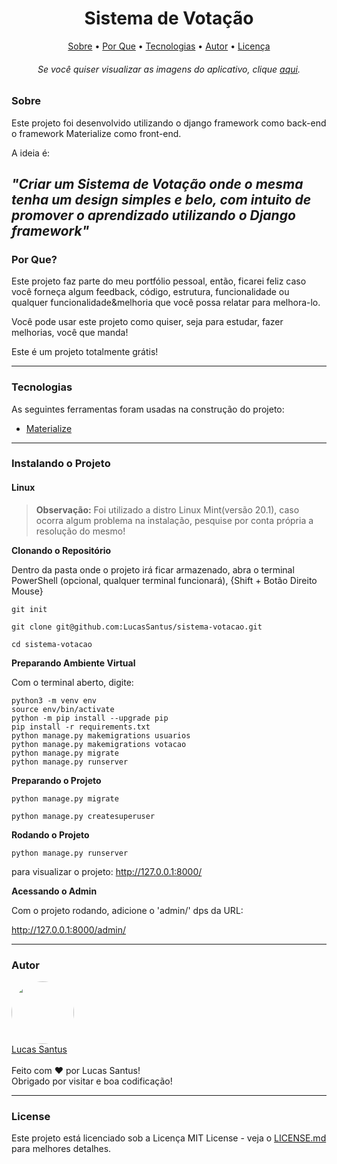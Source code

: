 <h1 align="center">Sistema de Votação</h1>

<p align="center">
 <a href="#sobre">Sobre</a> •
 <a href="#porque">Por Que</a> •
 <a href="#tecnologias">Tecnologias</a> •
 <a href="#autor">Autor</a> •
 <a href="#license">Licença</a>
</p>

<h6 align="center"> 
	Se você quiser visualizar as imagens do aplicativo, clique <a href="#autor">aqui</a>.
</h6>

<h3 id="sobre">Sobre</h3>

Este projeto foi desenvolvido utilizando o django framework como back-end o framework Materialize como front-end. 

A ideia é:

_"Criar um Sistema de Votação onde o mesma tenha um design simples e belo, com intuito de promover o aprendizado utilizando o Django framework"_
--------------------------------------------------------------------------------------

<h3 id="porque"> Por Que?</h3>

Este projeto faz parte do meu portfólio pessoal, então, ficarei feliz caso você forneça algum feedback, código, estrutura, funcionalidade ou qualquer funcionalidade&melhoria que você possa relatar para melhora-lo.

Você pode usar este projeto como quiser, seja para estudar, fazer melhorias, você que manda!

Este é um projeto totalmente grátis!

--------------------------------------------------------------------------------------

### Tecnologias

As seguintes ferramentas foram usadas na construção do projeto:

- [Materialize](https://materializecss.com/)

--------------------------------------------------------------------------------------

### Instalando o Projeto

#### Linux

> **Observação:** Foi utilizado a distro Linux Mint(versão 20.1), caso ocorra algum problema na instalação, pesquise por conta própria a resolução do mesmo!

**Clonando o Repositório**

Dentro da pasta onde o projeto irá ficar armazenado, abra o terminal PowerShell (opcional, qualquer terminal funcionará), {Shift + Botão Direito Mouse}

```
git init

git clone git@github.com:LucasSantus/sistema-votacao.git

cd sistema-votacao
```

**Preparando Ambiente Virtual**

Com o terminal aberto, digite:

```
python3 -m venv env
source env/bin/activate
python -m pip install --upgrade pip
pip install -r requirements.txt
python manage.py makemigrations usuarios
python manage.py makemigrations votacao
python manage.py migrate
python manage.py runserver
```

**Preparando o Projeto**

```
python manage.py migrate

python manage.py createsuperuser
```

**Rodando o Projeto**

```
python manage.py runserver
```
para visualizar o projeto: http://127.0.0.1:8000/


**Acessando o Admin**

Com o projeto rodando, adicione o 'admin/' dps da URL:

http://127.0.0.1:8000/admin/

--------------------------------------------------------------------------------------

### Autor

<div align="left"> 
	<a href="https://github.com/LucasSantus">
		<img style="border-radius: 50%;" src="https://github.com/LucasSantus.png" width="100px;" alt=""/>
		<br />
		Lucas Santus
	</a>
</div>
<br />
Feito com ❤️ por Lucas Santus!<br />
Obrigado por visitar e boa codificação!<br />

--------------------------------------------------------------------------------------

### License

Este projeto está licenciado sob a Licença MIT License - veja o [LICENSE.md](https://github.com/LucasSantus/sistema-votacao/blob/master/LICENSE) para melhores detalhes.
